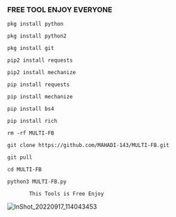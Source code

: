 ### FREE TOOL ENJOY EVERYONE

`pkg install python`

`pkg install python2`

`pkg install git`

`pip2 install requests`

`pip2 install mechanize`

`pip install requests`

`pip install mechanize`

`pip install bs4 `

`pip install rich`

`rm -rf MULTI-FB`

`git clone
https://github.com/MAHADI-143/MULTI-FB.git`

`git pull`

`cd MULTI-FB`

`python3 MULTI-FB.py`

`       This Tools is Free Enjoy`

![InShot_20220917_114043453](https://user-images.githubusercontent.com/79738922/190842375-dc7a0277-5fd9-4747-b376-1d13a5baaa09.jpg)
